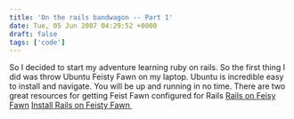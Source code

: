 ```yaml
---
title: 'On the rails bandwagon -- Part 1'
date: Tue, 05 Jun 2007 04:29:52 +0000
draft: false
tags: ['code']
---
```


So I decided to start my adventure learning ruby on rails. So the first thing I did was throw Ubuntu Feisty Fawn on my laptop. Ubuntu is incredible easy to install and navigate. You will be up and running in no time. There are two great resources for getting Feist Fawn configured for Rails [Rails on Feisy Fawn](http://www.urbanpuddle.com/articles/2007/05/09/install-ruby-on-rails-on-ubuntu-feisty-fawn) [Install Rails on Feisty Fawn ](http://www2.russbrooks.com:8080/2007/4/21/install-rails-on-kubuntu-7-04-feisty-fawn)